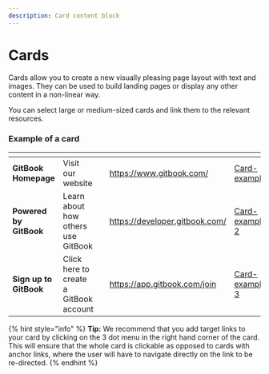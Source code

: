 ```yaml
---
description: Card content block
---
```


# Cards

Cards allow you to create a new visually pleasing page layout with text and images. They can be used to build landing pages or display any other content in a non-linear way.&#x20;

You can select large or medium-sized cards and link them to the relevant resources.&#x20;

### Example of a card

<table data-view="cards"><thead><tr><th></th><th></th><th></th><th data-hidden data-card-target data-type="content-ref"></th><th data-hidden data-card-cover data-type="files"></th></tr></thead><tbody><tr><td><strong>GitBook Homepage</strong></td><td>Visit our website</td><td></td><td><a href="https://www.gitbook.com/">https://www.gitbook.com/</a></td><td><a href="../../../.gitbook/assets/Card-example">Card-example</a></td></tr><tr><td><strong>Powered by GitBook</strong></td><td>Learn about how others use GitBook </td><td></td><td><a href="https://developer.gitbook.com/">https://developer.gitbook.com/</a></td><td><a href="../../../.gitbook/assets/Card-example-2">Card-example-2</a></td></tr><tr><td><strong>Sign up to GitBook</strong> </td><td>Click here to create a GitBook account</td><td></td><td><a href="https://app.gitbook.com/join">https://app.gitbook.com/join</a></td><td><a href="../../../.gitbook/assets/Card-example-3">Card-example-3</a></td></tr></tbody></table>

{% hint style="info" %}
**Tip:** We recommend that you add target links to your card by clicking on the 3 dot menu in the right hand corner of the card. This will ensure that the whole card is clickable as opposed to cards with anchor links, where the user will have to navigate directly on the link to be re-directed.&#x20;
{% endhint %}
